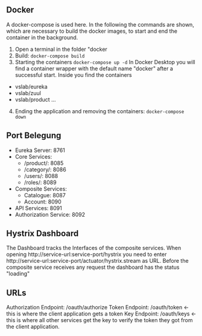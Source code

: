 ## Docker 
A docker-compose is used here. In the following the commands are shown, which are necessary to build the docker images, to start and end the container in the background. 
<br />
1. Open a terminal in the folder "docker
2. Build: `docker-compose build`
3. Starting the containers `docker-compose up -d`
In Docker Desktop you will find a container wrapper with the default name "docker" after a successful start. Inside you find the containers
- vslab/eureka
- vslab/zuul
- vslab/product
...
4. Ending the application and removing the containers:
`docker-compose down`

## Port Belegung

- Eureka Server: 8761
- Core Services:
    - /product/: 8085
    - /category/: 8086
    - /users/: 8088
    - /roles/: 8089
- Composite Services:
    - Catalogue: 8087
    - Account: 8090
- API Services: 8091
- Authorization Service: 8092

## Hystrix Dashboard
The Dashboard tracks the Interfaces of the composite services.
When opening http://service-url:service-port/hystrix you need to enter http://service-url:service-port/actuator/hystrix.stream as URL.
Before the composite service receives any request the dashboard has the status "loading"

## URLs
Authorization Endpoint: /oauth/authorize
Token Endpoint: /oauth/token <- this is where the client application gets a token
Key Endpoint: /oauth/keys <- this is where all other services get the key to verify the token they got from the client application.
